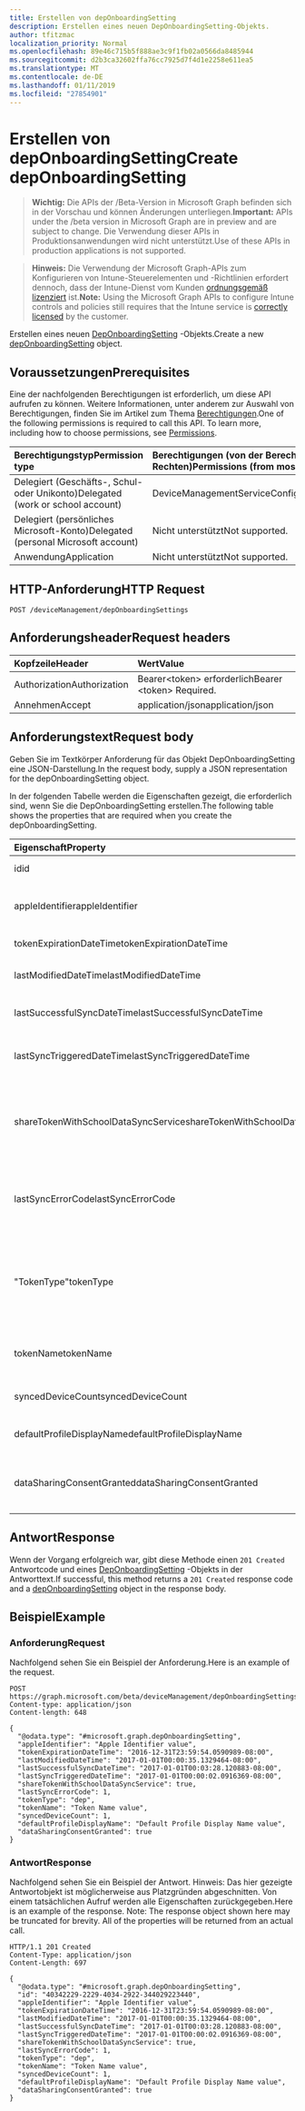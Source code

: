 ```yaml
---
title: Erstellen von depOnboardingSetting
description: Erstellen eines neuen DepOnboardingSetting-Objekts.
author: tfitzmac
localization_priority: Normal
ms.openlocfilehash: 89e46c715b5f888ae3c9f1fb02a0566da8485944
ms.sourcegitcommit: d2b3ca32602ffa76cc7925d7f4d1e2258e611ea5
ms.translationtype: MT
ms.contentlocale: de-DE
ms.lasthandoff: 01/11/2019
ms.locfileid: "27854901"
---
```

# <a name="create-deponboardingsetting"></a><span data-ttu-id="ff40f-103">Erstellen von depOnboardingSetting</span><span class="sxs-lookup"><span data-stu-id="ff40f-103">Create depOnboardingSetting</span></span>

> <span data-ttu-id="ff40f-104">**Wichtig:** Die APIs der /Beta-Version in Microsoft Graph befinden sich in der Vorschau und können Änderungen unterliegen.</span><span class="sxs-lookup"><span data-stu-id="ff40f-104">**Important:** APIs under the /beta version in Microsoft Graph are in preview and are subject to change.</span></span> <span data-ttu-id="ff40f-105">Die Verwendung dieser APIs in Produktionsanwendungen wird nicht unterstützt.</span><span class="sxs-lookup"><span data-stu-id="ff40f-105">Use of these APIs in production applications is not supported.</span></span>

> <span data-ttu-id="ff40f-106">**Hinweis:** Die Verwendung der Microsoft Graph-APIs zum Konfigurieren von Intune-Steuerelementen und -Richtlinien erfordert dennoch, dass der Intune-Dienst vom Kunden [ordnungsgemäß lizenziert](https://go.microsoft.com/fwlink/?linkid=839381) ist.</span><span class="sxs-lookup"><span data-stu-id="ff40f-106">**Note:** Using the Microsoft Graph APIs to configure Intune controls and policies still requires that the Intune service is [correctly licensed](https://go.microsoft.com/fwlink/?linkid=839381) by the customer.</span></span>

<span data-ttu-id="ff40f-107">Erstellen eines neuen [DepOnboardingSetting](../resources/intune-enrollment-deponboardingsetting.md) -Objekts.</span><span class="sxs-lookup"><span data-stu-id="ff40f-107">Create a new [depOnboardingSetting](../resources/intune-enrollment-deponboardingsetting.md) object.</span></span>
## <a name="prerequisites"></a><span data-ttu-id="ff40f-108">Voraussetzungen</span><span class="sxs-lookup"><span data-stu-id="ff40f-108">Prerequisites</span></span>
<span data-ttu-id="ff40f-p102">Eine der nachfolgenden Berechtigungen ist erforderlich, um diese API aufrufen zu können. Weitere Informationen, unter anderem zur Auswahl von Berechtigungen, finden Sie im Artikel zum Thema [Berechtigungen](/graph/permissions-reference).</span><span class="sxs-lookup"><span data-stu-id="ff40f-p102">One of the following permissions is required to call this API. To learn more, including how to choose permissions, see [Permissions](/graph/permissions-reference).</span></span>

|<span data-ttu-id="ff40f-111">Berechtigungstyp</span><span class="sxs-lookup"><span data-stu-id="ff40f-111">Permission type</span></span>|<span data-ttu-id="ff40f-112">Berechtigungen (von der Berechtigung mit den meisten Rechten zu der mit den wenigsten Rechten)</span><span class="sxs-lookup"><span data-stu-id="ff40f-112">Permissions (from most to least privileged)</span></span>|
|:---|:---|
|<span data-ttu-id="ff40f-113">Delegiert (Geschäfts-, Schul- oder Unikonto)</span><span class="sxs-lookup"><span data-stu-id="ff40f-113">Delegated (work or school account)</span></span>|<span data-ttu-id="ff40f-114">DeviceManagementServiceConfig.ReadWrite.All</span><span class="sxs-lookup"><span data-stu-id="ff40f-114">DeviceManagementServiceConfig.ReadWrite.All</span></span>|
|<span data-ttu-id="ff40f-115">Delegiert (persönliches Microsoft-Konto)</span><span class="sxs-lookup"><span data-stu-id="ff40f-115">Delegated (personal Microsoft account)</span></span>|<span data-ttu-id="ff40f-116">Nicht unterstützt</span><span class="sxs-lookup"><span data-stu-id="ff40f-116">Not supported.</span></span>|
|<span data-ttu-id="ff40f-117">Anwendung</span><span class="sxs-lookup"><span data-stu-id="ff40f-117">Application</span></span>|<span data-ttu-id="ff40f-118">Nicht unterstützt</span><span class="sxs-lookup"><span data-stu-id="ff40f-118">Not supported.</span></span>|

## <a name="http-request"></a><span data-ttu-id="ff40f-119">HTTP-Anforderung</span><span class="sxs-lookup"><span data-stu-id="ff40f-119">HTTP Request</span></span>
<!-- {
  "blockType": "ignored"
}
-->
``` http
POST /deviceManagement/depOnboardingSettings
```

## <a name="request-headers"></a><span data-ttu-id="ff40f-120">Anforderungsheader</span><span class="sxs-lookup"><span data-stu-id="ff40f-120">Request headers</span></span>
|<span data-ttu-id="ff40f-121">Kopfzeile</span><span class="sxs-lookup"><span data-stu-id="ff40f-121">Header</span></span>|<span data-ttu-id="ff40f-122">Wert</span><span class="sxs-lookup"><span data-stu-id="ff40f-122">Value</span></span>|
|:---|:---|
|<span data-ttu-id="ff40f-123">Authorization</span><span class="sxs-lookup"><span data-stu-id="ff40f-123">Authorization</span></span>|<span data-ttu-id="ff40f-124">Bearer&lt;token&gt; erforderlich</span><span class="sxs-lookup"><span data-stu-id="ff40f-124">Bearer &lt;token&gt; Required.</span></span>|
|<span data-ttu-id="ff40f-125">Annehmen</span><span class="sxs-lookup"><span data-stu-id="ff40f-125">Accept</span></span>|<span data-ttu-id="ff40f-126">application/json</span><span class="sxs-lookup"><span data-stu-id="ff40f-126">application/json</span></span>|

## <a name="request-body"></a><span data-ttu-id="ff40f-127">Anforderungstext</span><span class="sxs-lookup"><span data-stu-id="ff40f-127">Request body</span></span>
<span data-ttu-id="ff40f-128">Geben Sie im Textkörper Anforderung für das Objekt DepOnboardingSetting eine JSON-Darstellung.</span><span class="sxs-lookup"><span data-stu-id="ff40f-128">In the request body, supply a JSON representation for the depOnboardingSetting object.</span></span>

<span data-ttu-id="ff40f-129">In der folgenden Tabelle werden die Eigenschaften gezeigt, die erforderlich sind, wenn Sie die DepOnboardingSetting erstellen.</span><span class="sxs-lookup"><span data-stu-id="ff40f-129">The following table shows the properties that are required when you create the depOnboardingSetting.</span></span>

|<span data-ttu-id="ff40f-130">Eigenschaft</span><span class="sxs-lookup"><span data-stu-id="ff40f-130">Property</span></span>|<span data-ttu-id="ff40f-131">Typ</span><span class="sxs-lookup"><span data-stu-id="ff40f-131">Type</span></span>|<span data-ttu-id="ff40f-132">Beschreibung</span><span class="sxs-lookup"><span data-stu-id="ff40f-132">Description</span></span>|
|:---|:---|:---|
|<span data-ttu-id="ff40f-133">id</span><span class="sxs-lookup"><span data-stu-id="ff40f-133">id</span></span>|<span data-ttu-id="ff40f-134">String</span><span class="sxs-lookup"><span data-stu-id="ff40f-134">String</span></span>|<span data-ttu-id="ff40f-135">UUID für das Objekt</span><span class="sxs-lookup"><span data-stu-id="ff40f-135">UUID for the object</span></span>|
|<span data-ttu-id="ff40f-136">appleIdentifier</span><span class="sxs-lookup"><span data-stu-id="ff40f-136">appleIdentifier</span></span>|<span data-ttu-id="ff40f-137">String</span><span class="sxs-lookup"><span data-stu-id="ff40f-137">String</span></span>|<span data-ttu-id="ff40f-138">Die Apple-ID verwendet, um das aktuelle Token abzurufen.</span><span class="sxs-lookup"><span data-stu-id="ff40f-138">The Apple ID used to obtain the current token.</span></span>|
|<span data-ttu-id="ff40f-139">tokenExpirationDateTime</span><span class="sxs-lookup"><span data-stu-id="ff40f-139">tokenExpirationDateTime</span></span>|<span data-ttu-id="ff40f-140">DateTimeOffset</span><span class="sxs-lookup"><span data-stu-id="ff40f-140">DateTimeOffset</span></span>|<span data-ttu-id="ff40f-141">Wenn das Token abläuft.</span><span class="sxs-lookup"><span data-stu-id="ff40f-141">When the token will expire.</span></span>|
|<span data-ttu-id="ff40f-142">lastModifiedDateTime</span><span class="sxs-lookup"><span data-stu-id="ff40f-142">lastModifiedDateTime</span></span>|<span data-ttu-id="ff40f-143">DateTimeOffset</span><span class="sxs-lookup"><span data-stu-id="ff40f-143">DateTimeOffset</span></span>|<span data-ttu-id="ff40f-144">Wenn der Dienst Onboarded wurde.</span><span class="sxs-lookup"><span data-stu-id="ff40f-144">When the service was onboarded.</span></span>|
|<span data-ttu-id="ff40f-145">lastSuccessfulSyncDateTime</span><span class="sxs-lookup"><span data-stu-id="ff40f-145">lastSuccessfulSyncDateTime</span></span>|<span data-ttu-id="ff40f-146">DateTimeOffset</span><span class="sxs-lookup"><span data-stu-id="ff40f-146">DateTimeOffset</span></span>|<span data-ttu-id="ff40f-147">Wenn der Dienst letzten Syned mit Intune</span><span class="sxs-lookup"><span data-stu-id="ff40f-147">When the service last syned with Intune</span></span>|
|<span data-ttu-id="ff40f-148">lastSyncTriggeredDateTime</span><span class="sxs-lookup"><span data-stu-id="ff40f-148">lastSyncTriggeredDateTime</span></span>|<span data-ttu-id="ff40f-149">DateTimeOffset</span><span class="sxs-lookup"><span data-stu-id="ff40f-149">DateTimeOffset</span></span>|<span data-ttu-id="ff40f-150">Wenn Intune zuletzt eine Synchronisierung angefordert wird.</span><span class="sxs-lookup"><span data-stu-id="ff40f-150">When Intune last requested a sync.</span></span>|
|<span data-ttu-id="ff40f-151">shareTokenWithSchoolDataSyncService</span><span class="sxs-lookup"><span data-stu-id="ff40f-151">shareTokenWithSchoolDataSyncService</span></span>|<span data-ttu-id="ff40f-152">Boolean</span><span class="sxs-lookup"><span data-stu-id="ff40f-152">Boolean</span></span>|<span data-ttu-id="ff40f-153">Unabhängig davon, ob die Datenausführungsverhinderung token Freigabe mit dem Schule Daten Sync-Dienst aktiviert ist.</span><span class="sxs-lookup"><span data-stu-id="ff40f-153">Whether or not the Dep token sharing is enabled with the School Data Sync service.</span></span>|
|<span data-ttu-id="ff40f-154">lastSyncErrorCode</span><span class="sxs-lookup"><span data-stu-id="ff40f-154">lastSyncErrorCode</span></span>|<span data-ttu-id="ff40f-155">Int32</span><span class="sxs-lookup"><span data-stu-id="ff40f-155">Int32</span></span>|<span data-ttu-id="ff40f-156">Fehlercode von Apple während der letzten Synchronisierung der Datenausführungsverhinderung gemeldet.</span><span class="sxs-lookup"><span data-stu-id="ff40f-156">Error code reported by Apple during last dep sync.</span></span>|
|<span data-ttu-id="ff40f-157">"TokenType"</span><span class="sxs-lookup"><span data-stu-id="ff40f-157">tokenType</span></span>|[<span data-ttu-id="ff40f-158">depTokenType</span><span class="sxs-lookup"><span data-stu-id="ff40f-158">depTokenType</span></span>](../resources/intune-enrollment-deptokentype.md)|<span data-ttu-id="ff40f-159">Ruft ab oder legt ihn fest die Datenausführungsverhinderung Token.</span><span class="sxs-lookup"><span data-stu-id="ff40f-159">Gets or sets the Dep Token Type.</span></span> <span data-ttu-id="ff40f-160">Mögliche Werte sind: `none`, `dep` und `appleSchoolManager`.</span><span class="sxs-lookup"><span data-stu-id="ff40f-160">Possible values are: `none`, `dep`, `appleSchoolManager`.</span></span>|
|<span data-ttu-id="ff40f-161">tokenName</span><span class="sxs-lookup"><span data-stu-id="ff40f-161">tokenName</span></span>|<span data-ttu-id="ff40f-162">String</span><span class="sxs-lookup"><span data-stu-id="ff40f-162">String</span></span>|<span data-ttu-id="ff40f-163">Anzeigename für die Datenausführungsverhinderung Token</span><span class="sxs-lookup"><span data-stu-id="ff40f-163">Friendly Name for Dep Token</span></span>|
|<span data-ttu-id="ff40f-164">syncedDeviceCount</span><span class="sxs-lookup"><span data-stu-id="ff40f-164">syncedDeviceCount</span></span>|<span data-ttu-id="ff40f-165">Int32</span><span class="sxs-lookup"><span data-stu-id="ff40f-165">Int32</span></span>|<span data-ttu-id="ff40f-166">Ruft synchronisierter Anzahl der Geräte</span><span class="sxs-lookup"><span data-stu-id="ff40f-166">Gets synced device count</span></span>|
|<span data-ttu-id="ff40f-167">defaultProfileDisplayName</span><span class="sxs-lookup"><span data-stu-id="ff40f-167">defaultProfileDisplayName</span></span>|<span data-ttu-id="ff40f-168">String</span><span class="sxs-lookup"><span data-stu-id="ff40f-168">String</span></span>|<span data-ttu-id="ff40f-169">Ruft synchronisierter Anzahl der Geräte</span><span class="sxs-lookup"><span data-stu-id="ff40f-169">Gets synced device count</span></span>|
|<span data-ttu-id="ff40f-170">dataSharingConsentGranted</span><span class="sxs-lookup"><span data-stu-id="ff40f-170">dataSharingConsentGranted</span></span>|<span data-ttu-id="ff40f-171">Boolean</span><span class="sxs-lookup"><span data-stu-id="ff40f-171">Boolean</span></span>|<span data-ttu-id="ff40f-172">Stimmen Sie gewährte Zugriffsberechtigungen für die Datenfreigabe mit Apple Dep-Dienst</span><span class="sxs-lookup"><span data-stu-id="ff40f-172">Consent granted for data sharing with Apple Dep Service</span></span>|



## <a name="response"></a><span data-ttu-id="ff40f-173">Antwort</span><span class="sxs-lookup"><span data-stu-id="ff40f-173">Response</span></span>
<span data-ttu-id="ff40f-174">Wenn der Vorgang erfolgreich war, gibt diese Methode einen `201 Created` Antwortcode und eines [DepOnboardingSetting](../resources/intune-enrollment-deponboardingsetting.md) -Objekts in der Antworttext.</span><span class="sxs-lookup"><span data-stu-id="ff40f-174">If successful, this method returns a `201 Created` response code and a [depOnboardingSetting](../resources/intune-enrollment-deponboardingsetting.md) object in the response body.</span></span>

## <a name="example"></a><span data-ttu-id="ff40f-175">Beispiel</span><span class="sxs-lookup"><span data-stu-id="ff40f-175">Example</span></span>
### <a name="request"></a><span data-ttu-id="ff40f-176">Anforderung</span><span class="sxs-lookup"><span data-stu-id="ff40f-176">Request</span></span>
<span data-ttu-id="ff40f-177">Nachfolgend sehen Sie ein Beispiel der Anforderung.</span><span class="sxs-lookup"><span data-stu-id="ff40f-177">Here is an example of the request.</span></span>
``` http
POST https://graph.microsoft.com/beta/deviceManagement/depOnboardingSettings
Content-type: application/json
Content-length: 648

{
  "@odata.type": "#microsoft.graph.depOnboardingSetting",
  "appleIdentifier": "Apple Identifier value",
  "tokenExpirationDateTime": "2016-12-31T23:59:54.0590989-08:00",
  "lastModifiedDateTime": "2017-01-01T00:00:35.1329464-08:00",
  "lastSuccessfulSyncDateTime": "2017-01-01T00:03:28.120883-08:00",
  "lastSyncTriggeredDateTime": "2017-01-01T00:00:02.0916369-08:00",
  "shareTokenWithSchoolDataSyncService": true,
  "lastSyncErrorCode": 1,
  "tokenType": "dep",
  "tokenName": "Token Name value",
  "syncedDeviceCount": 1,
  "defaultProfileDisplayName": "Default Profile Display Name value",
  "dataSharingConsentGranted": true
}
```

### <a name="response"></a><span data-ttu-id="ff40f-178">Antwort</span><span class="sxs-lookup"><span data-stu-id="ff40f-178">Response</span></span>
<span data-ttu-id="ff40f-p104">Nachfolgend sehen Sie ein Beispiel der Antwort. Hinweis: Das hier gezeigte Antwortobjekt ist möglicherweise aus Platzgründen abgeschnitten. Von einem tatsächlichen Aufruf werden alle Eigenschaften zurückgegeben.</span><span class="sxs-lookup"><span data-stu-id="ff40f-p104">Here is an example of the response. Note: The response object shown here may be truncated for brevity. All of the properties will be returned from an actual call.</span></span>
``` http
HTTP/1.1 201 Created
Content-Type: application/json
Content-Length: 697

{
  "@odata.type": "#microsoft.graph.depOnboardingSetting",
  "id": "40342229-2229-4034-2922-344029223440",
  "appleIdentifier": "Apple Identifier value",
  "tokenExpirationDateTime": "2016-12-31T23:59:54.0590989-08:00",
  "lastModifiedDateTime": "2017-01-01T00:00:35.1329464-08:00",
  "lastSuccessfulSyncDateTime": "2017-01-01T00:03:28.120883-08:00",
  "lastSyncTriggeredDateTime": "2017-01-01T00:00:02.0916369-08:00",
  "shareTokenWithSchoolDataSyncService": true,
  "lastSyncErrorCode": 1,
  "tokenType": "dep",
  "tokenName": "Token Name value",
  "syncedDeviceCount": 1,
  "defaultProfileDisplayName": "Default Profile Display Name value",
  "dataSharingConsentGranted": true
}
```





